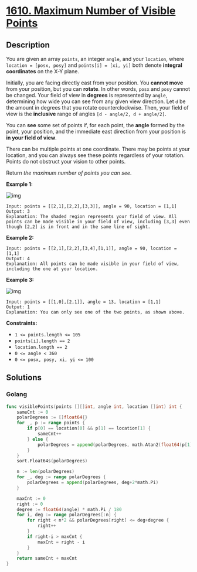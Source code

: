 # [1610. Maximum Number of Visible Points](https://leetcode-cn.com/problems/maximum-number-of-visible-points/)



## Description



You are given an array `points`, an integer `angle`, and your `location`, where `location = [posx, posy]` and `points[i] = [xi, yi]` both denote **integral coordinates** on the X-Y plane.

Initially, you are facing directly east from your position. You **cannot move** from your position, but you can **rotate**. In other words, `posx` and `posy` cannot be changed. Your field of view in **degrees** is represented by `angle`, determining how wide you can see from any given view direction. Let `d` be the amount in degrees that you rotate counterclockwise. Then, your field of view is the **inclusive** range of angles `[d - angle/2, d + angle/2]`.



You can **see** some set of points if, for each point, the **angle** formed by the point, your position, and the immediate east direction from your position is **in your field of view**.

There can be multiple points at one coordinate. There may be points at your location, and you can always see these points regardless of your rotation. Points do not obstruct your vision to other points.

Return *the maximum number of points you can see*.

 

**Example 1:**

![img](https://assets.leetcode.com/uploads/2020/09/30/89a07e9b-00ab-4967-976a-c723b2aa8656.png)

```
Input: points = [[2,1],[2,2],[3,3]], angle = 90, location = [1,1]
Output: 3
Explanation: The shaded region represents your field of view. All points can be made visible in your field of view, including [3,3] even though [2,2] is in front and in the same line of sight.
```

**Example 2:**

```
Input: points = [[2,1],[2,2],[3,4],[1,1]], angle = 90, location = [1,1]
Output: 4
Explanation: All points can be made visible in your field of view, including the one at your location.
```

**Example 3:**

![img](https://assets.leetcode.com/uploads/2020/09/30/5010bfd3-86e6-465f-ac64-e9df941d2e49.png)

```
Input: points = [[1,0],[2,1]], angle = 13, location = [1,1]
Output: 1
Explanation: You can only see one of the two points, as shown above.
```

 

**Constraints:**

- `1 <= points.length <= 105`
- `points[i].length == 2`
- `location.length == 2`
- `0 <= angle < 360`
- `0 <= posx, posy, xi, yi <= 100`

## Solutions

### Golang

```go
func visiblePoints(points [][]int, angle int, location []int) int {
    sameCnt := 0
    polarDegrees := []float64{}
    for _, p := range points {
        if p[0] == location[0] && p[1] == location[1] {
            sameCnt++
        } else {
            polarDegrees = append(polarDegrees, math.Atan2(float64(p[1]-location[1]), float64(p[0]-location[0])))
        }
    }
    sort.Float64s(polarDegrees)

    n := len(polarDegrees)
    for _, deg := range polarDegrees {
        polarDegrees = append(polarDegrees, deg+2*math.Pi)
    }

    maxCnt := 0
    right := 0
    degree := float64(angle) * math.Pi / 180
    for i, deg := range polarDegrees[:n] {
        for right < n*2 && polarDegrees[right] <= deg+degree {
            right++
        }
        if right-i > maxCnt {
            maxCnt = right - i
        }
    }
    return sameCnt + maxCnt
}
```

